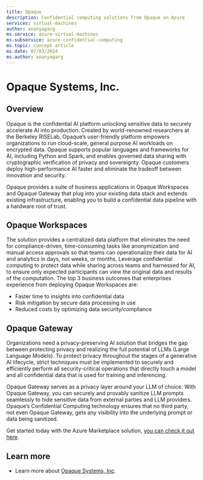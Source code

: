```yaml
---
title: Opaque
description: Confidential computing solutions from Opaque on Azure
services: virtual-machines
author: ananyagarg
ms.service: azure-virtual-machines
ms.subservice: azure-confidential-computing
ms.topic: concept-article
ms.date: 07/03/2024
ms.author: ananyagarg
---
```


# Opaque Systems, Inc.

## Overview

Opaque is the confidential AI platform unlocking sensitive data to securely accelerate AI into production. Created by world-renowned researchers at the Berkeley RISELab, Opaque’s user-friendly platform empowers organizations to run cloud-scale, general purpose AI workloads on encrypted data. Opaque supports popular languages and frameworks for AI, including Python and Spark, and enables governed data sharing with cryptographic verification of privacy and sovereignty. Opaque customers deploy high-performance AI faster and eliminate the tradeoff between innovation and security.

Opaque provides a suite of business applications in Opaque Workspaces and Opaque Gateway that plug into your existing data stack and extends existing infrastructure, enabling you to build a confidential data pipeline with a hardware root of trust.

## Opaque Workspaces

The solution provides a centralized data platform that eliminates the need for compliance-driven, time-consuming tasks like anonymization and manual access approvals so that teams can operationalize their data for AI and analytics in days, not weeks, or months. Leverage confidential computing to protect data while sharing across teams and harnessed for AI, to ensure only expected participants can view the original data and results of the computation. The top 3 business outcomes that enterprises experience from deploying Opaque Workspaces are:
  - Faster time to insights into confidential data
  - Risk mitigation by secure data processing in use
  - Reduced costs by optimizing data security/compliance

## Opaque Gateway

Organizations need a privacy-preserving AI solution that bridges the gap between protecting privacy and realizing the full potential of LLMs (Large Language Models). To protect privacy throughout the stages of a generative AI lifecycle, strict techniques must be implemented to securely and efficiently perform all security-critical operations that directly touch a model and all confidential data that is used for training and inferencing.

Opaque Gateway serves as a privacy layer around your LLM of choice. With Opaque Gateway, you can securely and provably sanitize LLM prompts seamlessly to hide sensitive data from external parties and LLM providers. Opaque’s Confidential Computing technology ensures that no third party, not even Opaque Gateway, gets any visibility into the underlying prompt or data being sanitized.

Get started today with the Azure Marketplace solution, [you can check it out here](https://azuremarketplace.microsoft.com/en-us/marketplace/apps/opaquesystemsinc1638314744398.opaque_analytics_managed_app?tab=Overview).

## Learn more

- Learn more about [Opaque Systems, Inc](https://opaque.co/).
